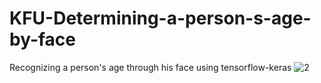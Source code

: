 # KFU-Determining-a-person-s-age-by-face
Recognizing a person's age through his face using tensorflow-keras
![2](https://user-images.githubusercontent.com/43186013/106052791-13ca1280-60fb-11eb-8057-25ba36a1d3ee.jpg)
